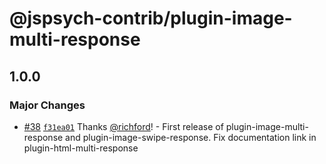 # @jspsych-contrib/plugin-image-multi-response

## 1.0.0

### Major Changes

- [#38](https://github.com/jspsych/jspsych-contrib/pull/38) [`f31ea01`](https://github.com/jspsych/jspsych-contrib/commit/f31ea012eb74eb4afe3e63af60d6e23bbbf3b9e8) Thanks [@richford](https://github.com/richford)! - First release of plugin-image-multi-response and plugin-image-swipe-response. Fix documentation link in plugin-html-multi-response
